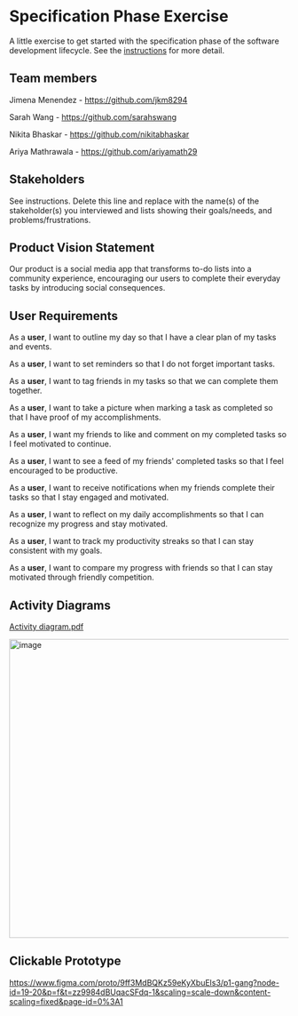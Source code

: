 # Specification Phase Exercise

A little exercise to get started with the specification phase of the software development lifecycle. See the [instructions](instructions.md) for more detail.

## Team members

Jimena Menendez - https://github.com/jkm8294 

Sarah Wang - https://github.com/sarahswang

Nikita Bhaskar - https://github.com/nikitabhaskar

Ariya Mathrawala - https://github.com/ariyamath29

## Stakeholders

See instructions. Delete this line and replace with the name(s) of the stakeholder(s) you interviewed and lists showing their goals/needs, and problems/frustrations.

## Product Vision Statement

Our product is a social media app that transforms to-do lists into a community experience, encouraging our users to complete their everyday tasks by introducing social consequences.

## User Requirements

As a **user**, I want to outline my day so that I have a clear plan of my tasks and events.

As a **user**, I want to set reminders so that I do not forget important tasks. 

As a **user**, I want to tag friends in my tasks so that we can complete them together.

As a **user**, I want to take a picture when marking a task as completed so that I have proof of my accomplishments.

As a **user**, I want my friends to like and comment on my completed tasks so I feel motivated to continue. 

As a **user**, I want to see a feed of my friends' completed tasks so that I feel encouraged to be productive. 

As a **user**, I want to receive notifications when my friends complete their tasks so that I stay engaged and motivated. 

As a **user**, I want to reflect on my daily accomplishments so that I can recognize my progress and stay motivated.

As a **user**, I want to track my productivity streaks so that I can stay consistent with my goals. 

As a **user**, I want to compare my progress with friends so that I can stay motivated through friendly competition. 

## Activity Diagrams
[Activity diagram.pdf](https://github.com/user-attachments/files/18697126/Activity.diagram.pdf)

<img width="538" alt="image" src="https://github.com/user-attachments/assets/4357b5f0-cf3f-4979-8c30-d7f05a29ce10" />

## Clickable Prototype

https://www.figma.com/proto/9ff3MdBQKz59eKyXbuEls3/p1-gang?node-id=19-20&p=f&t=zz9984dBUqacSFdq-1&scaling=scale-down&content-scaling=fixed&page-id=0%3A1 
